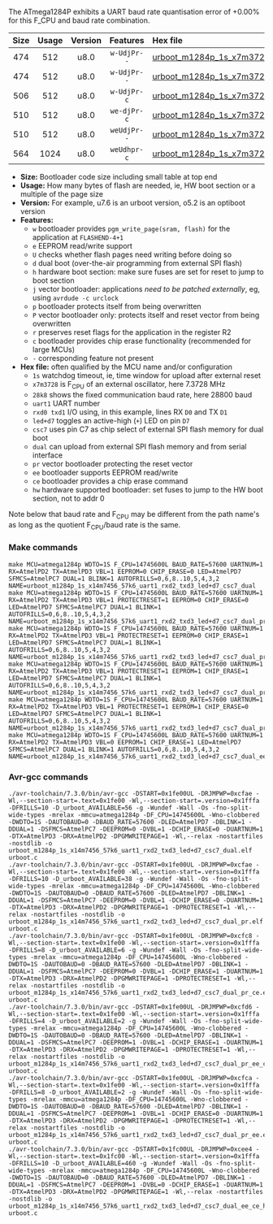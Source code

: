 The ATmega1284P exhibits a UART baud rate quantisation error of +0.00% for this F_CPU and baud rate combination.

|Size|Usage|Version|Features|Hex file|
|:-:|:-:|:-:|:-:|:--|
|474|512|u8.0|`w-UdjPr--`|[urboot_m1284p_1s_x7m3728_28k8_uart1_rxd2_txd3_led+d7_csc7_dual.hex](https://raw.githubusercontent.com/stefanrueger/urboot.hex/main/mcus/atmega1284p/watchdog_1_s/external_oscillator_x/%2B7m372800_hz/%2B%2B28k8_baud/uart1_rxd2_txd3/led%2Bd7_csc7_dual/urboot_m1284p_1s_x7m3728_28k8_uart1_rxd2_txd3_led%2Bd7_csc7_dual.hex)|
|474|512|u8.0|`w-UdjPr--`|[urboot_m1284p_1s_x7m3728_28k8_uart1_rxd2_txd3_led+d7_csc7_dual_pr.hex](https://raw.githubusercontent.com/stefanrueger/urboot.hex/main/mcus/atmega1284p/watchdog_1_s/external_oscillator_x/%2B7m372800_hz/%2B%2B28k8_baud/uart1_rxd2_txd3/led%2Bd7_csc7_dual/urboot_m1284p_1s_x7m3728_28k8_uart1_rxd2_txd3_led%2Bd7_csc7_dual_pr.hex)|
|506|512|u8.0|`w-UdjPr-c`|[urboot_m1284p_1s_x7m3728_28k8_uart1_rxd2_txd3_led+d7_csc7_dual_pr_ce.hex](https://raw.githubusercontent.com/stefanrueger/urboot.hex/main/mcus/atmega1284p/watchdog_1_s/external_oscillator_x/%2B7m372800_hz/%2B%2B28k8_baud/uart1_rxd2_txd3/led%2Bd7_csc7_dual/urboot_m1284p_1s_x7m3728_28k8_uart1_rxd2_txd3_led%2Bd7_csc7_dual_pr_ce.hex)|
|510|512|u8.0|`we-djPr-c`|[urboot_m1284p_1s_x7m3728_28k8_uart1_rxd2_txd3_led+d7_csc7_dual_pr_ee_ce.hex](https://raw.githubusercontent.com/stefanrueger/urboot.hex/main/mcus/atmega1284p/watchdog_1_s/external_oscillator_x/%2B7m372800_hz/%2B%2B28k8_baud/uart1_rxd2_txd3/led%2Bd7_csc7_dual/urboot_m1284p_1s_x7m3728_28k8_uart1_rxd2_txd3_led%2Bd7_csc7_dual_pr_ee_ce.hex)|
|510|512|u8.0|`weUdjPr--`|[urboot_m1284p_1s_x7m3728_28k8_uart1_rxd2_txd3_led+d7_csc7_dual_pr_ee.hex](https://raw.githubusercontent.com/stefanrueger/urboot.hex/main/mcus/atmega1284p/watchdog_1_s/external_oscillator_x/%2B7m372800_hz/%2B%2B28k8_baud/uart1_rxd2_txd3/led%2Bd7_csc7_dual/urboot_m1284p_1s_x7m3728_28k8_uart1_rxd2_txd3_led%2Bd7_csc7_dual_pr_ee.hex)|
|564|1024|u8.0|`weUdhpr-c`|[urboot_m1284p_1s_x7m3728_28k8_uart1_rxd2_txd3_led+d7_csc7_dual_ee_ce_hw.hex](https://raw.githubusercontent.com/stefanrueger/urboot.hex/main/mcus/atmega1284p/watchdog_1_s/external_oscillator_x/%2B7m372800_hz/%2B%2B28k8_baud/uart1_rxd2_txd3/led%2Bd7_csc7_dual/urboot_m1284p_1s_x7m3728_28k8_uart1_rxd2_txd3_led%2Bd7_csc7_dual_ee_ce_hw.hex)|

- **Size:** Bootloader code size including small table at top end
- **Usage:** How many bytes of flash are needed, ie, HW boot section or a multiple of the page size
- **Version:** For example, u7.6 is an urboot version, o5.2 is an optiboot version
- **Features:**
  + `w` bootloader provides `pgm_write_page(sram, flash)` for the application at `FLASHEND-4+1`
  + `e` EEPROM read/write support
  + `U` checks whether flash pages need writing before doing so
  + `d` dual boot (over-the-air programming from external SPI flash)
  + `h` hardware boot section: make sure fuses are set for reset to jump to boot section
  + `j` vector bootloader: applications *need to be patched externally*, eg, using `avrdude -c urclock`
  + `p` bootloader protects itself from being overwritten
  + `P` vector bootloader only: protects itself and reset vector from being overwritten
  + `r` preserves reset flags for the application in the register R2
  + `c` bootloader provides chip erase functionality (recommended for large MCUs)
  + `-` corresponding feature not present
- **Hex file:** often qualified by the MCU name and/or configuration
  + `1s` watchdog timeout, ie, time window for upload after external reset
  + `x7m3728` is F<sub>CPU</sub> of an external oscillator, here 7.3728 MHz
  + `28k8` shows the fixed communication baud rate, here 28800 baud
  + `uart1` UART number
  + `rxd0 txd1` I/O using, in this example, lines RX `D0` and TX `D1`
  + `led+d7` toggles an active-high (`+`) LED on pin `D7`
  + `csc7` uses pin C7 as chip select of external SPI flash memory for dual boot
  + `dual` can upload from external SPI flash memory and from serial interface
  + `pr` vector bootloader protecting the reset vector
  + `ee` bootloader supports EEPROM read/write
  + `ce` bootloader provides a chip erase command
  + `hw` hardware supported bootloader: set fuses to jump to the HW boot section, not to addr 0


Note below that baud rate and F<sub>CPU</sub> may be different from the path name's as long as the quotient F<sub>CPU</sub>/baud rate is the same.

### Make commands
```
make MCU=atmega1284p WDTO=1S F_CPU=14745600L BAUD_RATE=57600 UARTNUM=1 RX=AtmelPD2 TX=AtmelPD3 VBL=1 EEPROM=0 CHIP_ERASE=0 LED=AtmelPD7 SFMCS=AtmelPC7 DUAL=1 BLINK=1 AUTOFRILLS=0,6,8..10,5,4,3,2 NAME=urboot_m1284p_1s_x14m7456_57k6_uart1_rxd2_txd3_led+d7_csc7_dual
make MCU=atmega1284p WDTO=1S F_CPU=14745600L BAUD_RATE=57600 UARTNUM=1 RX=AtmelPD2 TX=AtmelPD3 VBL=1 PROTECTRESET=1 EEPROM=0 CHIP_ERASE=0 LED=AtmelPD7 SFMCS=AtmelPC7 DUAL=1 BLINK=1 AUTOFRILLS=0,6,8..10,5,4,3,2 NAME=urboot_m1284p_1s_x14m7456_57k6_uart1_rxd2_txd3_led+d7_csc7_dual_pr
make MCU=atmega1284p WDTO=1S F_CPU=14745600L BAUD_RATE=57600 UARTNUM=1 RX=AtmelPD2 TX=AtmelPD3 VBL=1 PROTECTRESET=1 EEPROM=0 CHIP_ERASE=1 LED=AtmelPD7 SFMCS=AtmelPC7 DUAL=1 BLINK=1 AUTOFRILLS=0,6,8..10,5,4,3,2 NAME=urboot_m1284p_1s_x14m7456_57k6_uart1_rxd2_txd3_led+d7_csc7_dual_pr_ce
make MCU=atmega1284p WDTO=1S F_CPU=14745600L BAUD_RATE=57600 UARTNUM=1 RX=AtmelPD2 TX=AtmelPD3 VBL=1 PROTECTRESET=1 EEPROM=1 CHIP_ERASE=1 LED=AtmelPD7 SFMCS=AtmelPC7 DUAL=1 BLINK=1 AUTOFRILLS=0,6,8..10,5,4,3,2 NAME=urboot_m1284p_1s_x14m7456_57k6_uart1_rxd2_txd3_led+d7_csc7_dual_pr_ee_ce
make MCU=atmega1284p WDTO=1S F_CPU=14745600L BAUD_RATE=57600 UARTNUM=1 RX=AtmelPD2 TX=AtmelPD3 VBL=1 PROTECTRESET=1 EEPROM=1 CHIP_ERASE=0 LED=AtmelPD7 SFMCS=AtmelPC7 DUAL=1 BLINK=1 AUTOFRILLS=0,6,8..10,5,4,3,2 NAME=urboot_m1284p_1s_x14m7456_57k6_uart1_rxd2_txd3_led+d7_csc7_dual_pr_ee
make MCU=atmega1284p WDTO=1S F_CPU=14745600L BAUD_RATE=57600 UARTNUM=1 RX=AtmelPD2 TX=AtmelPD3 VBL=0 EEPROM=1 CHIP_ERASE=1 LED=AtmelPD7 SFMCS=AtmelPC7 DUAL=1 BLINK=1 AUTOFRILLS=0,6,8..10,5,4,3,2 NAME=urboot_m1284p_1s_x14m7456_57k6_uart1_rxd2_txd3_led+d7_csc7_dual_ee_ce_hw
```

### Avr-gcc commands
```
./avr-toolchain/7.3.0/bin/avr-gcc -DSTART=0x1fe00UL -DRJMPWP=0xcfae -Wl,--section-start=.text=0x1fe00 -Wl,--section-start=.version=0x1fffa -DFRILLS=10 -D_urboot_AVAILABLE=56 -g -Wundef -Wall -Os -fno-split-wide-types -mrelax -mmcu=atmega1284p -DF_CPU=14745600L -Wno-clobbered -DWDTO=1S -DAUTOBAUD=0 -DBAUD_RATE=57600 -DLED=AtmelPD7 -DBLINK=1 -DDUAL=1 -DSFMCS=AtmelPC7 -DEEPROM=0 -DVBL=1 -DCHIP_ERASE=0 -DUARTNUM=1 -DTX=AtmelPD3 -DRX=AtmelPD2 -DPGMWRITEPAGE=1 -Wl,--relax -nostartfiles -nostdlib -o urboot_m1284p_1s_x14m7456_57k6_uart1_rxd2_txd3_led+d7_csc7_dual.elf urboot.c
./avr-toolchain/7.3.0/bin/avr-gcc -DSTART=0x1fe00UL -DRJMPWP=0xcfae -Wl,--section-start=.text=0x1fe00 -Wl,--section-start=.version=0x1fffa -DFRILLS=10 -D_urboot_AVAILABLE=38 -g -Wundef -Wall -Os -fno-split-wide-types -mrelax -mmcu=atmega1284p -DF_CPU=14745600L -Wno-clobbered -DWDTO=1S -DAUTOBAUD=0 -DBAUD_RATE=57600 -DLED=AtmelPD7 -DBLINK=1 -DDUAL=1 -DSFMCS=AtmelPC7 -DEEPROM=0 -DVBL=1 -DCHIP_ERASE=0 -DUARTNUM=1 -DTX=AtmelPD3 -DRX=AtmelPD2 -DPGMWRITEPAGE=1 -DPROTECTRESET=1 -Wl,--relax -nostartfiles -nostdlib -o urboot_m1284p_1s_x14m7456_57k6_uart1_rxd2_txd3_led+d7_csc7_dual_pr.elf urboot.c
./avr-toolchain/7.3.0/bin/avr-gcc -DSTART=0x1fe00UL -DRJMPWP=0xcfc8 -Wl,--section-start=.text=0x1fe00 -Wl,--section-start=.version=0x1fffa -DFRILLS=8 -D_urboot_AVAILABLE=6 -g -Wundef -Wall -Os -fno-split-wide-types -mrelax -mmcu=atmega1284p -DF_CPU=14745600L -Wno-clobbered -DWDTO=1S -DAUTOBAUD=0 -DBAUD_RATE=57600 -DLED=AtmelPD7 -DBLINK=1 -DDUAL=1 -DSFMCS=AtmelPC7 -DEEPROM=0 -DVBL=1 -DCHIP_ERASE=1 -DUARTNUM=1 -DTX=AtmelPD3 -DRX=AtmelPD2 -DPGMWRITEPAGE=1 -DPROTECTRESET=1 -Wl,--relax -nostartfiles -nostdlib -o urboot_m1284p_1s_x14m7456_57k6_uart1_rxd2_txd3_led+d7_csc7_dual_pr_ce.elf urboot.c
./avr-toolchain/7.3.0/bin/avr-gcc -DSTART=0x1fe00UL -DRJMPWP=0xcfd6 -Wl,--section-start=.text=0x1fe00 -Wl,--section-start=.version=0x1fffa -DFRILLS=4 -D_urboot_AVAILABLE=2 -g -Wundef -Wall -Os -fno-split-wide-types -mrelax -mmcu=atmega1284p -DF_CPU=14745600L -Wno-clobbered -DWDTO=1S -DAUTOBAUD=0 -DBAUD_RATE=57600 -DLED=AtmelPD7 -DBLINK=1 -DDUAL=1 -DSFMCS=AtmelPC7 -DEEPROM=1 -DVBL=1 -DCHIP_ERASE=1 -DUARTNUM=1 -DTX=AtmelPD3 -DRX=AtmelPD2 -DPGMWRITEPAGE=1 -DPROTECTRESET=1 -Wl,--relax -nostartfiles -nostdlib -o urboot_m1284p_1s_x14m7456_57k6_uart1_rxd2_txd3_led+d7_csc7_dual_pr_ee_ce.elf urboot.c
./avr-toolchain/7.3.0/bin/avr-gcc -DSTART=0x1fe00UL -DRJMPWP=0xcfca -Wl,--section-start=.text=0x1fe00 -Wl,--section-start=.version=0x1fffa -DFRILLS=8 -D_urboot_AVAILABLE=2 -g -Wundef -Wall -Os -fno-split-wide-types -mrelax -mmcu=atmega1284p -DF_CPU=14745600L -Wno-clobbered -DWDTO=1S -DAUTOBAUD=0 -DBAUD_RATE=57600 -DLED=AtmelPD7 -DBLINK=1 -DDUAL=1 -DSFMCS=AtmelPC7 -DEEPROM=1 -DVBL=1 -DCHIP_ERASE=0 -DUARTNUM=1 -DTX=AtmelPD3 -DRX=AtmelPD2 -DPGMWRITEPAGE=1 -DPROTECTRESET=1 -Wl,--relax -nostartfiles -nostdlib -o urboot_m1284p_1s_x14m7456_57k6_uart1_rxd2_txd3_led+d7_csc7_dual_pr_ee.elf urboot.c
./avr-toolchain/7.3.0/bin/avr-gcc -DSTART=0x1fc00UL -DRJMPWP=0xcee4 -Wl,--section-start=.text=0x1fc00 -Wl,--section-start=.version=0x1fffa -DFRILLS=10 -D_urboot_AVAILABLE=460 -g -Wundef -Wall -Os -fno-split-wide-types -mrelax -mmcu=atmega1284p -DF_CPU=14745600L -Wno-clobbered -DWDTO=1S -DAUTOBAUD=0 -DBAUD_RATE=57600 -DLED=AtmelPD7 -DBLINK=1 -DDUAL=1 -DSFMCS=AtmelPC7 -DEEPROM=1 -DVBL=0 -DCHIP_ERASE=1 -DUARTNUM=1 -DTX=AtmelPD3 -DRX=AtmelPD2 -DPGMWRITEPAGE=1 -Wl,--relax -nostartfiles -nostdlib -o urboot_m1284p_1s_x14m7456_57k6_uart1_rxd2_txd3_led+d7_csc7_dual_ee_ce_hw.elf urboot.c
```

